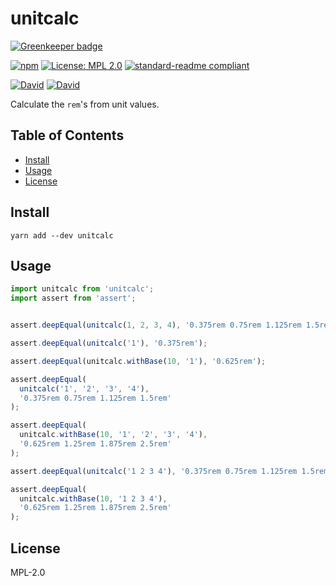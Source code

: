 # unitcalc

[![Greenkeeper badge](https://badges.greenkeeper.io/yldio/unitcalc.svg)](https://greenkeeper.io/)

[![npm](https://img.shields.io/npm/v/unitcalc.svg?style=flat-square)](https://www.npmjs.com/package/unitcalc)
[![License: MPL 2.0](https://img.shields.io/badge/License-MPL%202.0-brightgreen.svg?style=flat-square)](https://opensource.org/licenses/MPL-2.0)
[![standard-readme compliant](https://img.shields.io/badge/standard--readme-OK-green.svg?style=flat-square)](https://github.com/RichardLitt/standard-readme)

[![David](https://img.shields.io/david/yldio/unitcalc.svg?style=flat-square)](https://david-dm.org/yldio/unitcalc)
[![David](https://img.shields.io/david/dev/yldio/unitcalc.svg?style=flat-square)](https://david-dm.org/yldio/unitcalc?type=dev)

Calculate the `rem`'s from unit values.

## Table of Contents

- [Install](#install)
- [Usage](#usage)
- [License](#license)

## Install

```
yarn add --dev unitcalc
```

## Usage

```js
import unitcalc from 'unitcalc';
import assert from 'assert';


assert.deepEqual(unitcalc(1, 2, 3, 4), '0.375rem 0.75rem 1.125rem 1.5rem');

assert.deepEqual(unitcalc('1'), '0.375rem');

assert.deepEqual(unitcalc.withBase(10, '1'), '0.625rem');

assert.deepEqual(
  unitcalc('1', '2', '3', '4'),
  '0.375rem 0.75rem 1.125rem 1.5rem'
);

assert.deepEqual(
  unitcalc.withBase(10, '1', '2', '3', '4'),
  '0.625rem 1.25rem 1.875rem 2.5rem'
);

assert.deepEqual(unitcalc('1 2 3 4'), '0.375rem 0.75rem 1.125rem 1.5rem');

assert.deepEqual(
  unitcalc.withBase(10, '1 2 3 4'),
  '0.625rem 1.25rem 1.875rem 2.5rem'
);
```

## License

MPL-2.0
